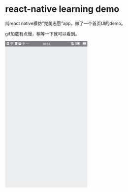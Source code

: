 # react-native learning demo
纯react native模仿“完美志愿”app，做了一个首页UI的demo。

gif加载有点慢，稍等一下就可以看到。

![Transition](art/gif_react_native.gif)
